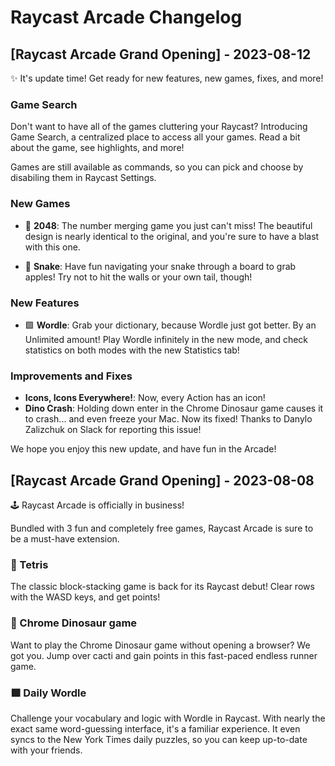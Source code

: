 # Raycast Arcade Changelog

## [Raycast Arcade Grand Opening] - 2023-08-12

✨ It's update time! Get ready for new features, new games, fixes, and more!

### Game Search

Don't want to have all of the games cluttering your Raycast? Introducing Game Search, a centralized place to access all your games. Read a bit about the game, see highlights, and more!

Games are still available as commands, so you can pick and choose by disabiling them in Raycast Settings.

### New Games

- 🔢 **2048**: The number merging game you just can't miss! The beautiful design is nearly identical to the original, and you're sure to have a blast with this one.

- 🐍 **Snake**: Have fun navigating your snake through a board to grab apples! Try not to hit the walls or your own tail, though!

### New Features

- 🟩 **Wordle**: Grab your dictionary, because Wordle just got better. By an Unlimited amount! Play Wordle infinitely in the new mode, and check statistics on both modes with the new Statistics tab!

### Improvements and Fixes

- **Icons, Icons Everywhere!**: Now, every Action has an icon!
- **Dino Crash**: Holding down enter in the Chrome Dinosaur game causes it to crash... and even freeze your Mac. Now its fixed! Thanks to Danylo Zalizchuk on Slack for reporting this issue!

We hope you enjoy this new update, and have fun in the Arcade!

## [Raycast Arcade Grand Opening] - 2023-08-08

🕹️ Raycast Arcade is officially in business!

Bundled with 3 fun and completely free games, Raycast Arcade is sure to be a must-have extension.

### 🧩 Tetris

The classic block-stacking game is back for its Raycast debut! Clear rows with the WASD keys, and get points!

### 🦖 Chrome Dinosaur game

Want to play the Chrome Dinosaur game without opening a browser? We got you. Jump over cacti and gain points in this fast-paced endless runner game.

### 🟩 Daily Wordle

Challenge your vocabulary and logic with Wordle in Raycast. With nearly the exact same word-guessing interface, it's a familiar experience. It even syncs to the New York Times daily puzzles, so you can keep up-to-date with your friends.

